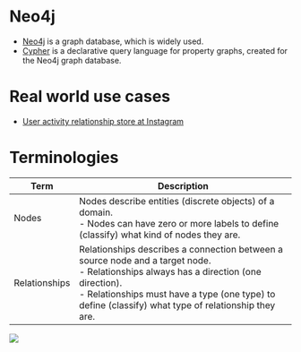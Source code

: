 # Neo4j
- [Neo4j](https://neo4j.com/) is a graph database, which is widely used.
- [Cypher](https://neo4j.com/developer/cypher/) is a declarative query language for property graphs, created for the Neo4j graph database.

# Real world use cases
- [User activity relationship store at Instagram](../../../3_HLDDesignProblems/SocialNetworkFacebookInstagramDesign/Readme.md)

# Terminologies

| Term          | Description                                                                                                                                        |
|---------------|----------------------------------------------------------------------------------------------------------------------------------------------------|
| Nodes         | Nodes describe entities (discrete objects) of a domain.<br/>- Nodes can have zero or more labels to define (classify) what kind of nodes they are. |
| Relationships | Relationships describes a connection between a source node and a target node.<br/>- Relationships always has a direction (one direction).<br/>- Relationships must have a type (one type) to define (classify) what type of relationship they are.   |

![](https://neo4j.com/docs/getting-started/current/_images/graph_simple.svg)